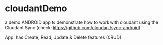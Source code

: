 # cloudantDemo

a demo ANDROID app to demonstrate how to work with 
cloudant using the Cloudant Sync 
(check: https://github.com/cloudant/sync-android)

App. has Create, Read, Update & Delete features (CRUD)
